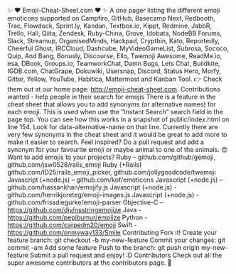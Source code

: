 :sparkles: :heart: Emoji-Cheat-Sheet.com :heart: :sparkles: A one pager listing the different emoji emoticons supported on Campfire, GitHub, Basecamp Next, Redbooth, Trac, Flowdock, Sprint.ly, Kandan, Textbox.io, Kippt, Redmine, JabbR, Trello, Hall, Qiita, Zendesk, Ruby-China, Grove, Idobata, NodeBB Forums, Slack, Streamup, OrganisedMinds, Hackpad, Cryptbin, Kato, Reportedly, Cheerful Ghost, IRCCloud, Dashcube, MyVideoGameList, Subrosa, Sococo, Quip, And Bang, Bonusly, Discourse, Ello, Twemoji Awesome, ReadMe.io, esa, DBook, Groups.io, TeamworkChat, Damn Bugs, Lets Chat, Buildkite, IGDB.com, ChatGrape, Dokuwiki, Usersnap, Discord, Status Hero, Morfy, Gitter, Yellow, YouTube, Habitica, Mattermost and Kanban Tool. :point_right: Check them out at our home page: http://emoji-cheat-sheet.com. Contributions wanted - help people in their search for emojis There is a feature in the cheat sheet that allows you to add synonyms (or alternative names) for each emoji. This is used when use the ”Instant Search” search field in the page top. You can see how this works in a snapshot of public/index.html on line 154. Look for data-alternative-name on that line. Currently there are very few synonyms in the cheat sheet and it would be great to add more to make it easier to search. Feel inspired? Do a pull request and add a synonym for your favourite emoji or maybe animal to one of the animals. :heart_eyes: Want to add emojis to your projects? Ruby – github.com/github/gemoji, github.com/jsw0528/rails_emoji Ruby (+Rails) github.com/ID25/rails_emoji_picker, github.com/jollygoodcode/twemoji Javascript (+node.js) – github.com/kof/emoticons Javascript (+node.js) – github.com/hassankhan/emojify.js Javascript (+node.js) - github.com/henrikjoreteg/emoji-images.js Javascript (+node.js) - github.com/frissdiegurke/emoji-parser Objective-C – https://github.com/diy/nsstringemojize Java - https://github.com/pepibumur/emojize Python - https://github.com/carpedm20/emoji Swift - https://github.com/onmyway133/Smile Contributing Fork it! Create your feature branch: git checkout -b my-new-feature Commit your changes: git commit -am Add some feature Push to the branch: git push origin my-new-feature Submit a pull request and enjoy! :D Contributors Check out all the super awesome contributors at the contributors page. :sparkling_heart: